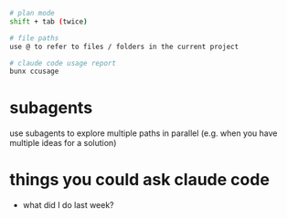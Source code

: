 ```sh
# plan mode
shift + tab (twice) 

# file paths
use @ to refer to files / folders in the current project

# claude code usage report
bunx ccusage
```

# subagents
use subagents to explore multiple paths in parallel (e.g. when you have multiple ideas for a solution)


# things you could ask claude code
- what did I do last week?